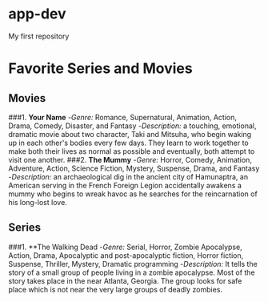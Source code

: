 # app-dev
My first repository
# Favorite Series and Movies
## Movies  
###1. **Your Name**
    -*Genre:* Romance, Supernatural, Animation, Action, Drama, Comedy, Disaster, and Fantasy
    -*Description:*  a touching, emotional, dramatic movie about two character, Taki and Mitsuha, who begin waking up in each other's bodies every few days. They learn to work together to make both their lives as normal as possible and eventually, both attempt to visit one another.
###2. **The Mummy**
  -*Genre:* Horror, Comedy, Animation, Adventure, Action, Science Fiction, Mystery, Suspense, Drama, and Fantasy
  -*Description:* an archaeological dig in the ancient city of Hamunaptra, an American serving in the French Foreign Legion accidentally awakens a mummy who begins to wreak havoc as he searches for the reincarnation of his long-lost love.

## Series
###1. **The Walking Dead
     -*Genre:* Serial, Horror, Zombie Apocalypse, Action, Drama, Apocalyptic and post-apocalyptic fiction, Horror fiction, Suspense, Thriller, Mystery, Dramatic programming
     -*Description:* It tells the story of a small group of people living in a zombie apocalypse. Most of the story takes place in the near Atlanta, Georgia. The group looks for safe place which is not near the very large groups of deadly zombies.

